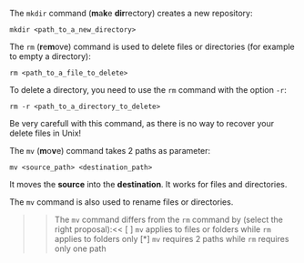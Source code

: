 The `mkdir` command (**m**a**k**e **dir**rectory) creates a new repository:

`mkdir <path_to_a_new_directory>`

The `rm` (**r**e**m**ove) command is used to delete files or directories (for example to empty a directory):

`rm <path_to_a_file_to_delete>`

To delete a directory, you need to use the `rm` command with the option `-r`:

`rm -r <path_to_a_directory_to_delete>`

Be very carefull with this command, as there is no way to recover your delete files in Unix!


The `mv` (**m**o**v**e) command takes 2 paths as parameter: 

`mv <source_path> <destination_path>`

It moves the **source** into the **destination**. It works for files and directories.

The `mv` command is also used to rename files or directories.


>>The `mv` command differs from the `rm` command by (select the right proposal):<<
[ ] `mv` applies to files or folders while `rm` applies to folders only
[*] `mv` requires 2 paths while `rm` requires only one path

